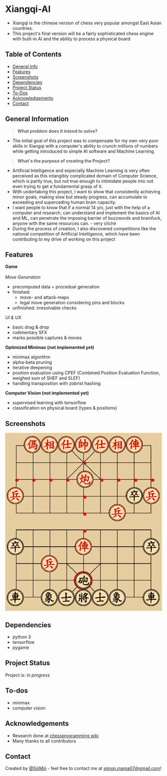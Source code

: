 # Xiangqi-AI
- Xiangqi is the chinese version of chess very popular amongst East Asian countries.
- This project's final version will be a fairly sophisticated chess engine with built-in AI and the ability to process a physical board

## Table of Contents
* [General Info](#general-information)
* [Features](#features)
* [Screenshots](#screenshots)
* [Dependencies](#dependencies)
* [Project Status](#project-status)
* [To-Dos](#to-dos)
* [Acknowledgements](#acknowledgements)
* [Contact](#contact)
<!-- * [License](#license) -->


## General Information
> **What problem does it intend to solve?**
- The initial goal of this project was to compensate for my own very poor skills in Xiangqi with a computer's ability to crunch millions of numbers while getting introduced to simple AI software and Machine Learning.
> **What's the purpose of creating the Project?**
- Artificial Intelligence and especially Machine Learning is very often perceived as this intangibly complicated domain of Computer Science, which is partly true, but not true enough to intimidate people into not even trying to get a fundamental grasp of it.
- With undertaking this project, I want to show that consistently achieving minor goals, making slow but steady progress, can accumulate to exceeding and superceding human brain capacity.
- I want people to know that if a normal 14 y/o, just with the help of a computer and research, can understand and implement the basics of AI and ML, can penetrate the imposing barrier of buzzwords and brainfuck, anyone with the same resources can. - very cliché
- During the process of creation, I also discovered competitions like the national competition of Artificial Intelligence, which have been contributing to my drive of working on this project

## Features

**Game**
<br/><br/>
_Move Generation_
  * precomputed data + procedual generation
  * finished: 
    * move- and attack-maps
    * legal move generation considering pins and blocks
* unfinished: irresolvable checks<br/>

_UI & UX_<br/>
* basic drag & drop
* rudimentary SFX
* marks possible captures & moves

**Optimized Minimax (not implemented yet)**
- minimax algorithm
- alpha-beta pruning
- iterative deepening
- position evaluation using CPEF (Combined Position Evaluation Function, weighed sum of SHEF and SLEF)
- handling transposition with zobrist hashing

**Computer Vision (not implemented yet)**
- supervised learning with tensorflow
- classification on physical board (types & positions)

## Screenshots
![Screenshot](./assets/screenshots/10.07.png)

## Dependencies
- python 3
- tensorflow
- pygame

## Project Status
Project is: _in progress_

## To-dos
- minimax
- computer vision

## Acknowledgements
- Research done at [chessprogramming wiki](https://www.chessprogramming.org/)
- Many thanks to all contributors


## Contact
Created by [@SiiiMiii](https://github.com/SiiiMiii) - feel free to contact me at simon.mama07@gmail.com!
